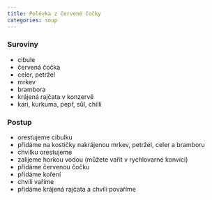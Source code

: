 ```yaml
---
title: Polévka z červené čočky
categories: soup
---
```


### Suroviny
- cibule
- červená čočka
- celer, petržel
- mrkev
- brambora
- krájená rajčata v konzervě
- kari, kurkuma, pepř, sůl, chilli

### Postup
- orestujeme cibulku
- přidáme na kostičky nakrájenou mrkev, petržel, celer a bramboru
- chvilku orestujeme
- zalijeme horkou vodou (můžete vařit v rychlovarné konvici)
- přidáme červenou čočku
- přidáme koření
- chvíli vaříme
- přidáme krájená rajčata a chvíli povaříme
